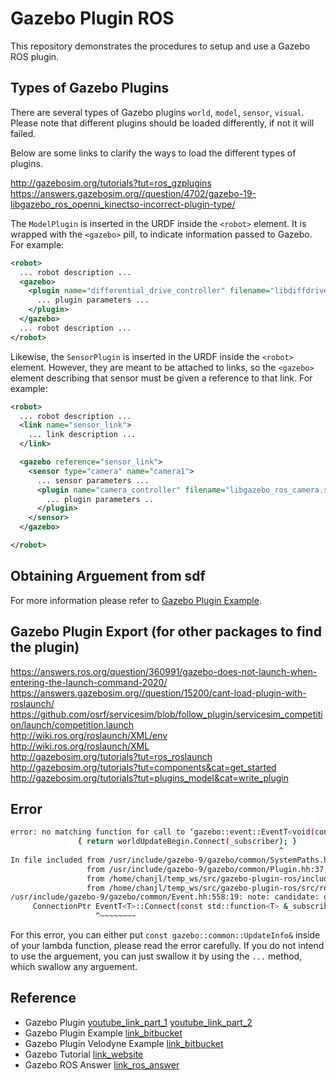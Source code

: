 # Gazebo Plugin ROS

This repository demonstrates the procedures to setup and use a Gazebo ROS plugin.

## Types of Gazebo Plugins

There are several types of Gazebo plugins `world`, `model`, `sensor`, `visual`. Please note that different plugins should be loaded differently, if not it will failed.

Below are some links to clarify the ways to load the different types of plugins.

http://gazebosim.org/tutorials?tut=ros_gzplugins  
https://answers.gazebosim.org//question/4702/gazebo-19-libgazebo_ros_openni_kinectso-incorrect-plugin-type/  

The `ModelPlugin` is inserted in the URDF inside the `<robot>` element. It is wrapped with the `<gazebo>` pill, to indicate information passed to Gazebo. For example:
```xml
<robot>
  ... robot description ...
  <gazebo>
    <plugin name="differential_drive_controller" filename="libdiffdrive_plugin.so">
      ... plugin parameters ...
    </plugin>
  </gazebo>
  ... robot description ...
</robot>
```

Likewise, the `SensorPlugin` is inserted in the URDF inside the `<robot>` element. However, they are meant to be attached to links, so the `<gazebo>` element describing that sensor must be given a reference to that link. For example:
```xml
<robot>
  ... robot description ...
  <link name="sensor_link">
    ... link description ...
  </link>

  <gazebo reference="sensor_link">
    <sensor type="camera" name="camera1">
      ... sensor parameters ...
      <plugin name="camera_controller" filename="libgazebo_ros_camera.so">
        ... plugin parameters ..
      </plugin>
    </sensor>
  </gazebo>

</robot>
```

## Obtaining Arguement from sdf

For more information please refer to [Gazebo Plugin Example](https://bitbucket.org/theconstructcore/tc_gazebo_custom_plugins/src/master/).

## Gazebo Plugin Export (for other packages to find the plugin)

https://answers.ros.org/question/360991/gazebo-does-not-launch-when-entering-the-launch-command-2020/  
https://answers.gazebosim.org//question/15200/cant-load-plugin-with-roslaunch/  
https://github.com/osrf/servicesim/blob/follow_plugin/servicesim_competition/launch/competition.launch  
http://wiki.ros.org/roslaunch/XML/env  
http://wiki.ros.org/roslaunch/XML  
http://gazebosim.org/tutorials?tut=ros_roslaunch  
http://gazebosim.org/tutorials?tut=components&cat=get_started  
http://gazebosim.org/tutorials?tut=plugins_model&cat=write_plugin  

## Error

```bash
error: no matching function for call to ‘gazebo::event::EventT<void(const gazebo::common::UpdateInfo&)>::Connect(gazebo::ros_publisher_plugin::Load(gazebo::physics::WorldPtr, sdf::ElementPtr)::<lambda()>&)’
               { return worldUpdateBegin.Connect(_subscriber); }
                                                            ^
In file included from /usr/include/gazebo-9/gazebo/common/SystemPaths.hh:36:0,
                 from /usr/include/gazebo-9/gazebo/common/Plugin.hh:37,
                 from /home/chanjl/temp_ws/src/gazebo-plugin-ros/include/gazebo-plugin-ros/ros_publisher_plugin.hh:5,
                 from /home/chanjl/temp_ws/src/gazebo-plugin-ros/src/ros_publisher_plugin.cc:1:
/usr/include/gazebo-9/gazebo/common/Event.hh:558:19: note: candidate: gazebo::event::ConnectionPtr gazebo::event::EventT<T>::Connect(const std::function<T>&) [with T = void(const gazebo::common::UpdateInfo&); gazebo::event::ConnectionPtr = boost::shared_ptr<gazebo::event::Connection>]
     ConnectionPtr EventT<T>::Connect(const std::function<T> &_subscriber)
                   ^~~~~~~~~
```

For this error, you can either put `const gazebo::common::UpdateInfo&` inside of your lambda function, please read the error carefully. If you do not intend to use the arguement, you can just swallow it by using the `...` method, which swallow any arguement.

## Reference
- Gazebo Plugin [youtube_link_part_1](https://www.youtube.com/watch?v=LRjT_1huVKY&feature=emb_logo) [youtube_link_part_2](https://www.youtube.com/watch?v=kLJt5U7wrGQ)
- Gazebo Plugin Example [link_bitbucket](https://bitbucket.org/theconstructcore/tc_gazebo_custom_plugins/src/master/)
- Gazebo Plugin Velodyne Example [link_bitbucket](https://bitbucket.org/DataspeedInc/velodyne_simulator/src/master/)
- Gazebo Tutorial [link_website](http://gazebosim.org/tutorials?tut=ros_plugins)
- Gazebo ROS Answer [link_ros_answer](https://answers.ros.org/question/287068/how-to-write-a-custom-gazebo-plugin-for-ros/)
